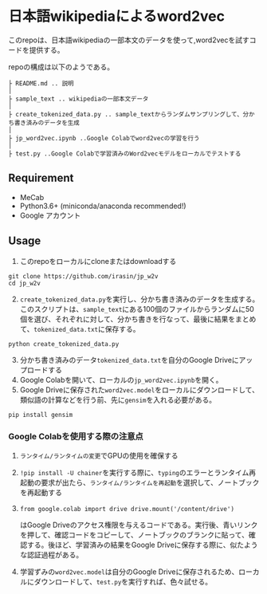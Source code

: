 # 日本語wikipediaによるword2vec

このrepoは、日本語wikipediaの一部本文のデータを使って,word2vecを試すコードを提供する。

repoの構成は以下のようである。

```
├ README.md .. 説明
│
├ sample_text .. wikipediaの一部本文データ
│
├ create_tokenized_data.py .. sample_textからランダムサンプリングして、分かち書き済みのデータを生成
│
├ jp_word2vec.ipynb ..Google Colabでword2vecの学習を行う
│
├ test.py ..Google Colabで学習済みのWord2vecモデルをローカルでテストする

```

## Requirement

- MeCab
- Python3.6+ (miniconda/anaconda recommended!)
- Google アカウント



## Usage

1. このrepoをローカルにcloneまたはdownloadする

```
git clone https://github.com/irasin/jp_w2v
cd jp_w2v
```

2. `create_tokenized_data.py`を実行し、分かち書き済みのデータを生成する。このスクリプトは、`sample_text`にある100個のファイルからランダムに50個を選び、それぞれに対して、分かち書きを行なって、最後に結果をまとめて、`tokenized_data.txt`に保存する。

```bash
python create_tokenized_data.py
```

3. 分かち書き済みのデータ`tokenized_data.txt`を自分のGoogle Driveにアップロードする
4. Google Colabを開いて、ローカルの`jp_word2vec.ipynb`を開く。
5. Google Driveに保存された`word2vec.model`をローカルにダウンロードして、類似語の計算などを行う前、先に`gensim`を入れる必要がある。

```
pip install gensim
```
### Google Colabを使用する際の注意点

1. `ランタイム/ランタイムの変更`でGPUの使用を確保する

2. `!pip install -U chainer`を実行する際に、`typing`のエラーとランタイム再起動の要求が出たら、`ランタイム/ランタイムを再起動`を選択して、ノートブックを再起動する

3. `from google.colab import drive
   drive.mount('/content/drive')`

    はGoogle Driveのアクセス権限を与えるコードである。実行後、青いリンクを押して、確認コードをコピーして、ノートブックのブランクに貼って、確認する。後ほど、学習済みの結果をGoogle Driveに保存する際に、似たような認証過程がある。

4. 学習ずみの`word2vec.model`は自分のGoogle Driveに保存されるため、ローカルにダウンロードして、`test.py`を実行すれば、色々試せる。
